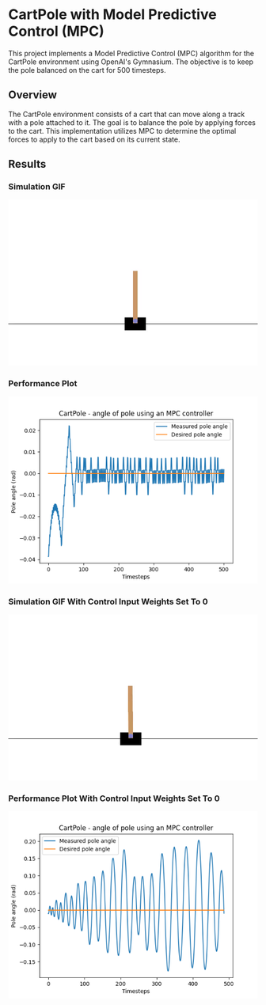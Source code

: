 # CartPole with Model Predictive Control (MPC)

This project implements a Model Predictive Control (MPC) algorithm for the CartPole environment using OpenAI's Gymnasium. The objective is to keep the pole balanced on the cart for 500 timesteps.

## Overview

The CartPole environment consists of a cart that can move along a track with a pole attached to it. The goal is to balance the pole by applying forces to the cart. This implementation utilizes MPC to determine the optimal forces to apply to the cart based on its current state.

## Results

### Simulation GIF

![MPC CartPole Simulation](videos/video-episode-0.gif)

### Performance Plot

![Performance Plot](figs/pole_angle.png)

### Simulation GIF With Control Input Weights Set To 0
![MPC CartPole Simulation](videos/video-episode-0-no-control-weights.gif)

### Performance Plot With Control Input Weights Set To 0
![MPC CartPole Simulation](figs/pole_angle_no_control_weights.png)


